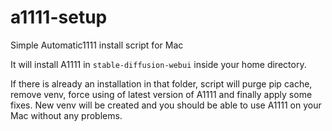 # a1111-setup
Simple Automatic1111 install script for Mac

It will install A1111 in `stable-diffusion-webui` inside your home directory.

If there is already an installation in that folder, script will purge pip cache, remove venv, force using of latest version of A1111 and finally apply some fixes. New venv will be created and you should be able to use A1111 on your Mac without any problems.
